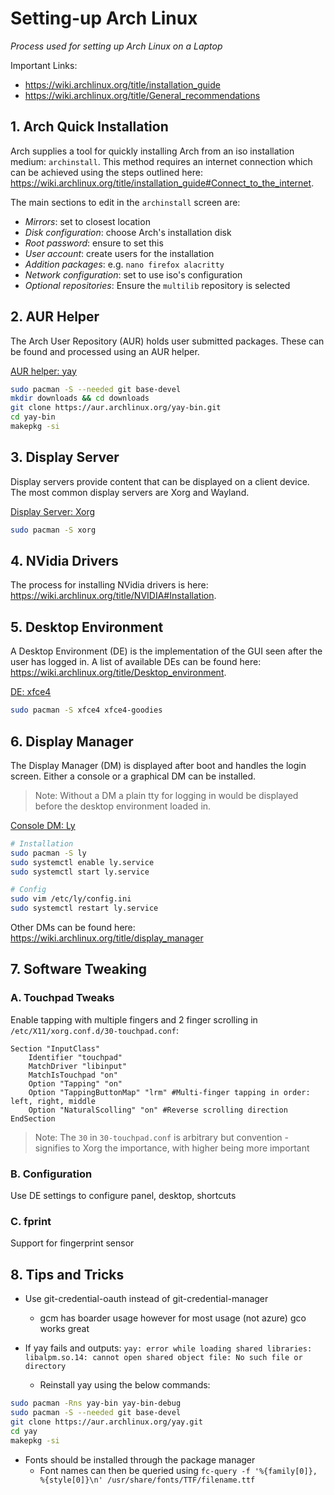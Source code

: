 # Setting-up Arch Linux

*Process used for setting up Arch Linux on a Laptop*

Important Links:

- https://wiki.archlinux.org/title/installation_guide
- https://wiki.archlinux.org/title/General_recommendations



## 1. Arch Quick Installation

Arch supplies a tool for quickly installing Arch from an iso installation medium: `archinstall`. This method requires an internet connection which can be achieved using the steps outlined here: https://wiki.archlinux.org/title/installation_guide#Connect_to_the_internet.

The main sections to edit in the `archinstall` screen are:

- *Mirrors*: set to closest location
- *Disk configuration*: choose Arch's installation disk
- *Root password*: ensure to set this
- *User account*: create users for the installation
- *Addition packages*: e.g. `nano firefox alacritty`
- *Network configuration*: set to use iso's configuration
- *Optional repositories*: Ensure the `multilib` repository is selected



## 2. AUR Helper

The Arch User Repository (AUR) holds user submitted packages. These can be found and processed using an AUR helper.

<u>AUR helper: yay</u>

```sh
sudo pacman -S --needed git base-devel
mkdir downloads && cd downloads
git clone https://aur.archlinux.org/yay-bin.git
cd yay-bin
makepkg -si
```



## 3. Display Server

Display servers provide content that can be displayed on a client device. The most common display servers are Xorg and Wayland.

<u>Display Server: Xorg</u>

```sh
sudo pacman -S xorg
```



## 4. NVidia Drivers

The process for installing NVidia drivers is here: https://wiki.archlinux.org/title/NVIDIA#Installation.



## 5. Desktop Environment

A Desktop Environment (DE) is the implementation of the GUI seen after the user has logged in. A list of available DEs can be found here: https://wiki.archlinux.org/title/Desktop_environment.

<u>DE: xfce4</u>

```sh
sudo pacman -S xfce4 xfce4-goodies
```



## 6. Display Manager

The Display Manager (DM) is displayed after boot and handles the login screen. Either a console or a graphical DM can be installed.

> Note: Without a DM a plain tty for logging in would be displayed before the desktop environment loaded in.

<u>Console DM: Ly</u>

```sh
# Installation
sudo pacman -S ly
sudo systemctl enable ly.service
sudo systemctl start ly.service

# Config
sudo vim /etc/ly/config.ini
sudo systemctl restart ly.service
```

Other DMs can be found here: https://wiki.archlinux.org/title/display_manager



## 7. Software Tweaking

### A. Touchpad Tweaks

Enable tapping with multiple fingers and 2 finger scrolling in `/etc/X11/xorg.conf.d/30-touchpad.conf`:

```
Section "InputClass"
	Identifier "touchpad"
	MatchDriver "libinput"
	MatchIsTouchpad "on"
	Option "Tapping" "on"
	Option "TappingButtonMap" "lrm" #Multi-finger tapping in order: left, right, middle
	Option "NaturalScolling" "on" #Reverse scrolling direction
EndSection
```

> Note: The `30` in `30-touchpad.conf` is arbitrary but convention - signifies to Xorg the importance, with higher being more important

### B. Configuration

Use DE settings to configure panel, desktop, shortcuts

### C. fprint

Support for fingerprint sensor



## 8. Tips and Tricks

- Use git-credential-oauth instead of git-credential-manager
  - gcm has boarder usage however for most usage (not azure) gco works great

- If yay fails and outputs: `yay: error while loading shared libraries: libalpm.so.14: cannot open shared object file: No such file or directory`
  - Reinstall yay using the below commands:

```bash
sudo pacman -Rns yay-bin yay-bin-debug
sudo pacman -S --needed git base-devel
git clone https://aur.archlinux.org/yay.git
cd yay
makepkg -si
```

- Fonts should be installed through the package manager
  - Font names can then be queried using `fc-query -f '%{family[0]}, %{style[0]}\n' /usr/share/fonts/TTF/filename.ttf`
